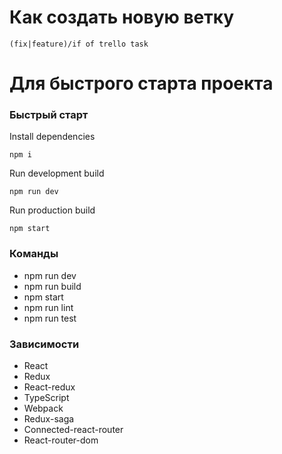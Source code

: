 # Как создать новую ветку
`(fix|feature)/if of trello task`

# Для быстрого старта проекта

### Быстрый старт

Install dependencies

```
npm i
```

Run development build

```
npm run dev
```

Run production build

```
npm start
```

### Команды

- npm run dev
- npm run build
- npm start
- npm run lint
- npm run test

### Зависимости

- React
- Redux
- React-redux
- TypeScript
- Webpack
- Redux-saga
- Connected-react-router
- React-router-dom
